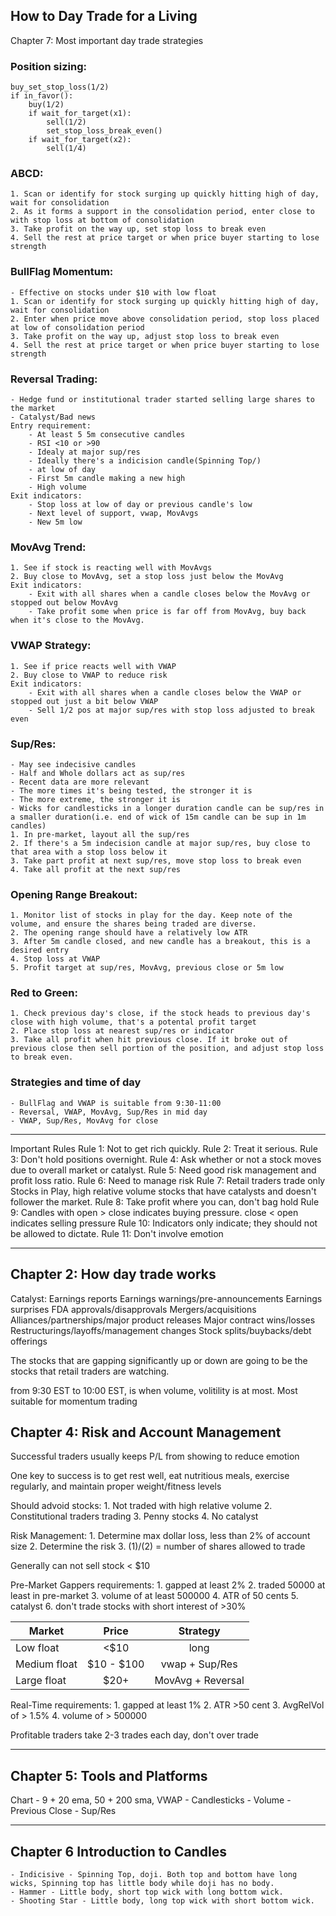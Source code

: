 How to Day Trade for a Living
---
Chapter 7: Most important day trade strategies

### Position sizing:
	buy_set_stop_loss(1/2)
	if in_favor():
		buy(1/2)
		if wait_for_target(x1):
			sell(1/2)
			set_stop_loss_break_even()
		if wait_for_target(x2):
			sell(1/4)

### ABCD:
	1. Scan or identify for stock surging up quickly hitting high of day, wait for consolidation
	2. As it forms a support in the consolidation period, enter close to with stop loss at bottom of consolidation
	3. Take profit on the way up, set stop loss to break even
	4. Sell the rest at price target or when price buyer starting to lose strength

### BullFlag Momentum:
	- Effective on stocks under $10 with low float
	1. Scan or identify for stock surging up quickly hitting high of day, wait for consolidation
	2. Enter when price move above consolidation period, stop loss placed at low of consolidation period
	3. Take profit on the way up, adjust stop loss to break even
	4. Sell the rest at price target or when price buyer starting to lose strength

### Reversal Trading:
	- Hedge fund or institutional trader started selling large shares to the market
	- Catalyst/Bad news
	Entry requirement:
		- At least 5 5m consecutive candles
		- RSI <10 or >90
		- Idealy at major sup/res
		- Ideally there's a indicision candle(Spinning Top/)
		- at low of day
		- First 5m candle making a new high
		- High volume
	Exit indicators:
		- Stop loss at low of day or previous candle's low
		- Next level of support, vwap, MovAvgs
		- New 5m low

### MovAvg Trend:
	1. See if stock is reacting well with MovAvgs
	2. Buy close to MovAvg, set a stop loss just below the MovAvg
	Exit indicators:
		- Exit with all shares when a candle closes below the MovAvg or stopped out below MovAvg
		- Take profit some when price is far off from MovAvg, buy back when it's close to the MovAvg.

### VWAP Strategy:
	1. See if price reacts well with VWAP 
	2. Buy close to VWAP to reduce risk
	Exit indicators:
		- Exit with all shares when a candle closes below the VWAP or stopped out just a bit below VWAP
		- Sell 1/2 pos at major sup/res with stop loss adjusted to break even


### Sup/Res:
	- May see indecisive candles
	- Half and Whole dollars act as sup/res
	- Recent data are more relevant
	- The more times it's being tested, the stronger it is
	- The more extreme, the stronger it is
	- Wicks for candlesticks in a longer duration candle can be sup/res in a smaller duration(i.e. end of wick of 15m candle can be sup in 1m candles)
	1. In pre-market, layout all the sup/res
	2. If there's a 5m indecision candle at major sup/res, buy close to that area with a stop loss below it
	3. Take part profit at next sup/res, move stop loss to break even
	4. Take all profit at the next sup/res

### Opening Range Breakout:
	1. Monitor list of stocks in play for the day. Keep note of the volume, and ensure the shares being traded are diverse.
	2. The opening range should have a relatively low ATR
	3. After 5m candle closed, and new candle has a breakout, this is a desired entry
	4. Stop loss at VWAP
	5. Profit target at sup/res, MovAvg, previous close or 5m low

### Red to Green:
	1. Check previous day's close, if the stock heads to previous day's close with high volume, that's a potental profit target
	2. Place stop loss at nearest sup/res or indicator
	3. Take all profit when hit previous close. If it broke out of previous close then sell portion of the position, and adjust stop loss to break even.

### Strategies and time of day
	- BullFlag and VWAP is suitable from 9:30-11:00
	- Reversal, VWAP, MovAvg, Sup/Res in mid day
	- VWAP, Sup/Res, MovAvg for close

---

Important Rules
Rule 1: Not to get rich quickly.
Rule 2: Treat it serious.
Rule 3: Don't hold positions overnight.
Rule 4: Ask whether or not a stock moves due to overall market or catalyst.
Rule 5: Need good risk management and profit loss ratio.
Rule 6: Need to manage risk
Rule 7: Retail traders trade only Stocks in Play, high relative volume stocks that have catalysts and doesn't follower the market.
Rule 8: Take profit where you can, don't bag hold
Rule 9: Candles with open > close indicates buying pressure. close < open indicates selling pressure
Rule 10: Indicators only indicate; they should not be allowed to dictate.
Rule 11: Don't involve emotion

---

## Chapter 2: How day trade works
Catalyst:
Earnings reports
Earnings warnings/pre-announcements
Earnings surprises FDA approvals/disapprovals
Mergers/acquisitions Alliances/partnerships/major product releases
Major contract wins/losses
Restructurings/layoffs/management changes
Stock splits/buybacks/debt offerings 

The stocks that are gapping significantly up or down are going to be the stocks that retail traders are watching. 

from 9:30 EST to 10:00 EST, is when volume, volitility is at most. Most suitable for momentum trading

## Chapter 4: Risk and Account Management
Successful traders usually keeps P/L from showing to reduce emotion

One key to success is to get rest well, eat nutritious meals, exercise regularly, and maintain proper weight/fitness levels

Should advoid stocks:
	1. Not traded with high relative volume
	2. Constitutional traders trading
	3. Penny stocks
	4. No catalyst

Risk Management:
	1. Determine max dollar loss, less than 2% of account size
	2. Determine the risk
	3. (1)/(2) = number of shares allowed to trade

Generally can not sell stock < $10

Pre-Market Gappers requirements:
	1. gapped at least 2%
	2. traded 50000 at least in pre-market
	3. volume of at least 500000
	4. ATR of 50 cents
	5. catalyst
	6. don't trade stocks with short interest of >30%

| Market | Price | Strategy |
|-|:-:|:-:|
| Low float | <$10 | long
| Medium float | $10 - $100 | vwap + Sup/Res
| Large float | $20+ | MovAvg + Reversal

Real-Time requirements:
	1. gapped at least 1%
	2. ATR >50 cent
	3. AvgRelVol of > 1.5%
	4. volume of > 500000

Profitable traders take 2-3 trades each day, don't over trade

---

## Chapter 5: Tools and Platforms
Chart
	- 9 + 20 ema, 50 + 200 sma, VWAP
	- Candlesticks
	- Volume
	- Previous Close
	- Sup/Res

---

## Chapter 6 Introduction to Candles
	- Indicisive - Spinning Top, doji. Both top and bottom have long wicks, Spinning top has little body while doji has no body.
	- Hammer - Little body, short top wick with long bottom wick.
	- Shooting Star - Little body, long top wick with short bottom wick.


